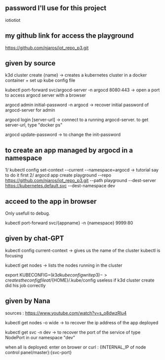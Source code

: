 ## password I'll use for this project ##

iotiotiot

## my github link for access the playground ##

https://github.com/njaros/iot_repo_p3.git

## given by source ##

k3d cluster create {name} -> creates a kubernetes cluster in a docker container + set up kube config file

kubectl port-forward svc/argocd-server -n argocd 8080:443 -> open a port to access argocd server with a browser

argocd admin initial-password -n argocd -> recover initial password of argocd-server for admin

argocd login [server-url] -> connect to a running argocd-server. to get server-url, type "docker ps"

argocd update-password -> to change the init-password

## to create an app managed by argocd in a namespace ##

1/ kubectl config set-context --current --namespace=argocd -> tutorial say to do it first
2/ argocd app create playground --repo https://github.com/njaros/iot_repo_p3.git --path playground --dest-server https://kubernetes.default.svc --dest-namespace dev

## acceed to the app in browser ##

Only usefull to debug.

kubectl port-forward svc/{appname} -n {namespace} 9999:80

## given by chat-GPT ##

kubectl config current-context -> gives us the name of the cluster kubectl is focusing

kubectl get nodes -> lists the nodes running in the cluster

export KUBECONFIG=$(k3d kubeconfig write p3) -> creates the config file at /${HOME}/.kube/config
                                                useless if k3d cluster create did his job correctly

## given by Nana ##

sources : https://www.youtube.com/watch?v=s_o8dwzRlu4

kubectl get nodes -o wide -> to recover the ip address of the app deployed

kubectl get svc -n dev -> to recover the port of the service of type NodePort in our namespace "dev"

when all is deployed: enter on brower or curl : {INTERNAL_IP of node control panel/master}:{svc-port}